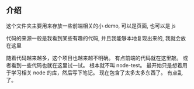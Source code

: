 ## 介绍

这个文件夹主要用来存放一些前端相关的小 demo, 可以是页面, 也可以是 js

代码的来源一般是我看到某些有趣的代码, 并且我能够本地复现出来的, 我就会放在这里

随着代码越来越多，这个项目也越来越不明确。
有点前端的代码就在这里敲。
或者看到一些代码也就在这里试一试。
根本就不叫 node-test。
最开始只是想着用于学习相关 node 的库，然后写下笔记。
现在包含了太多太多东西了。
有点乱了。